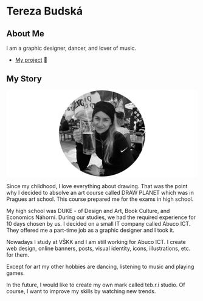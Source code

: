 # Tereza Budská

## About Me

I am a graphic designer, dancer, and lover of music.

- [My project](case-study.md) 🌸

## My Story

![that'sme.](me.jpg)

Since my childhood, I love everything about drawing. That was the point why I decided to absolve an art course called DRAW PLANET which was in Pragues art school. This course prepared me for the exams in high school.

My high school was DUKE - of Design and Art, Book Culture, and Economics Náhorní.
During our studies, we had the required experience for 10 days chosen by us. I decided on a small IT company called Abuco ICT. They offered me a part-time job as a graphic designer and I took it. 

Nowadays I study at VŠKK and I am still working for Abuco ICT. I create web design, online banners, posts, visual identity, icons, illustrations, etc. for them.

Except for art my other hobbies are dancing, listening to music and playing games.

In the future, I would like to create my own mark called teb.r.i studio. Of course, I want to improve my skills by watching new trends.
